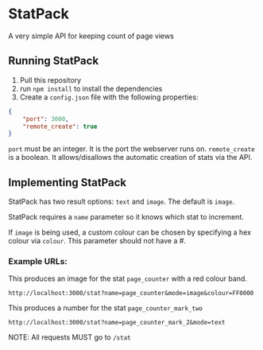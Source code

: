 # StatPack

A very simple API for keeping count of page views

## Running StatPack

1) Pull this repository
2) run `npm install` to install the dependencies
3) Create a `config.json` file with the following properties:

```json
{
    "port": 3000,
    "remote_create": true
}
```

`port` must be an integer. It is the port the webserver runs on.
`remote_create` is a boolean. It allows/disallows the automatic creation of stats via the API.

## Implementing StatPack

StatPack has two result options: `text` and `image`. The default is `image`.

StatPack requires a `name` parameter so it knows which stat to increment.

If `image` is being used, a custom colour can be chosen by specifying a hex colour via `colour`. This parameter should not have a #.

### Example URLs:

This produces an image for the stat `page_counter` with a red colour band.
```
http://localhost:3000/stat?name=page_counter&mode=image&colour=FF0000
```

This produces a number for the stat `page_counter_mark_two`
```
http://localhost:3000/stat?name=page_counter_mark_2&mode=text
```

NOTE: All requests MUST go to `/stat`
